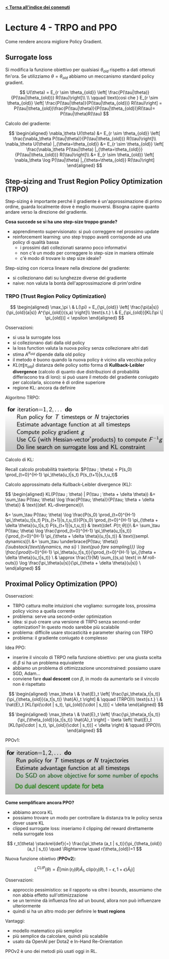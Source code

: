 **[< Torna all'indice dei conenuti](../index.md)**

# Lecture 4 - TRPO and PPO

Come rendere ancora migliore Policy Gradient.

## Surrogate loss

Si modifica la funzione obiettivo per qualsiasi $\theta_{old}$ rispetto a dati ottenuti fin'ora. Se utilizziamo $\theta=\theta_{old}$ abbiamo un meccanismo standard policy gradient.

$$
U(\theta) = E_{r \sim \theta_{old}} \left[ \frac{P(\tau|\theta)}{P(\tau|\theta_{old})} R(\tau)\right]\\
\\
 \qquad \text{così che } E_{r \sim \theta_{old}} \left[ \frac{P(\tau|\theta)}{P(\tau|\theta_{old})} R(\tau)\right] = P(\tau|\theta_{old})\frac{P(\tau|\theta)}{P(\tau|\theta_{old})}R(\tau)= P(\tau|\theta)R(\tau)
$$

Calcolo del gradiente:

$$
\begin{aligned}
\nabla_\theta U(\theta) &= E_{r \sim \theta_{old}} \left[ \frac{\nabla_\theta P(\tau|\theta)}{P(\tau|\theta_{old})} R(\tau)\right]\\
\nabla_\theta U(\theta) |_{\theta=\theta_{old}} &= E_{r \sim \theta_{old}} \left[ \frac{\nabla_\theta P(\tau|\theta) |_{\theta=\theta_{old}}}{P(\tau|\theta_{old})} R(\tau)\right]\\
&= E_{r \sim \theta_{old}} \left[ \nabla_\theta \log P(\tau|\theta) |_{\theta=\theta_{old}} R(\tau)\right]
\end{aligned}
$$

## Step-sizing and Trust Region Policy Optimization (TRPO)

Step-sizing è importante perché il gradiente è un'approssimazione di primo ordine, guarda localmente dove è meglio muoversi. Bisogna capire quanto andare verso la direzione del gradiente.

**Cosa succede se si ha uno step-size troppo grande?**

- apprendimento supervisionato: si può correggere nel prossimo update
- reinforcement learning: uno step troppo avanti corrisponde ad una policy di qualità bassa
  - i prossimi dati collezionati saranno poco informativi
  - non c'è un modo per correggere lo step-size in maniera ottimale
  - c'è modo di trovare lo step size ideale?

Step-sizing con ricerca lineare nella direzione del gradiente:

- si collezionano dati su lunghezze diverse del gradiente
- naive: non valuta la bontà dell'approssimazione di prim'ordine

### TRPO (Trust Region Policy Optimization)

$$
\begin{aligned}
\max_\pi \ & L(\pi) = E_{\pi_{old}} \left[ \frac{\pi(a|s)}{\pi_{old}(a|s)} A^{\pi_{old}}(s,a) \right]\\
\text{s.t.} \ & E_{\pi_{old}}[KL(\pi \| \pi_{old})] < \epsilon
\end{aligned}
$$

Osservazioni:

- si usa la surrogate loss
- si collezionano dati dalla old policy
- la loss function valuta la nuova policy senza collezionare altri dati
- stima $A^{\pi_{old}}$ dipende dalla old policy
- il metodo è buono quando la nuova policy è vicino alla vecchia policy
- $KL(\pi \| \pi_{old})$ distanza delle policy sotto forma di **Kullback-Leibler divergence** (calcolo di quanto due distribuzioni di probabilità differiscono tra di loro): si può usare il metodo del gradiente coniugato per calcolarla, siccome è di ordine superiore
- regione KL: ancora da definire

Algoritmo TRPO:

![TRPO](img/trpo.png "TRPO")

Calcolo di KL:

Recall calcolo probabilità traiettoria: $P(\tau ; \theta) = P(s_0) \prod_{t=0}^{H-1} \pi_\theta(u_t|s_t) P(s_{t+1}|s_t,u_t)$

Calcolo approssimato della Kullback-Leibler divergence (KL):

$$
\begin{aligned}
KL(P(\tau ; \theta) \| P(\tau ; \theta + \delta \theta)) &= \sum_\tau P(\tau; \theta) \log \frac{P(\tau; \theta)}{P(\tau; \theta + \delta \theta)} & \text{(def. KL-divergence)}\\

&= \sum_\tau P(\tau; \theta) \log \frac{P(s_0) \prod_{t=0}^{H-1} \pi_\theta(u_t|s_t) P(s_{t+1}|s_t,u_t)}{P(s_0) \prod_{t=0}^{H-1} \pi_{\theta + \delta \theta}(u_t|s_t) P(s_{t+1}|s_t,u_t)} & \text{(def. $P(\tau ; \theta)$)}\\
&= \sum_\tau P(\tau; \theta) \log \frac{\prod_{t=0}^{H-1} \pi_\theta(u_t|s_t)}{\prod_{t=0}^{H-1} \pi_{\theta + \delta \theta}(u_t|s_t)} & \text{(sempl. dynamics)}\\
&= \sum_\tau \underbrace{P(\tau; \theta)}_{\substack{\text{dynamics, ma si} \\ \text{può fare sampling}}} \log \frac{\prod_{t=0}^{H-1} \pi_\theta(u_t|s_t)}{\prod_{t=0}^{H-1} \pi_{\theta + \delta \theta}(u_t|s_t)} \\
& \approx \frac{1}{M} \sum_{(s,u) \text{ in $M$ roll-outs}} \log \frac{\pi_\theta(u|s)}{\pi_{\theta + \delta \theta}(u|s)} \\
\end{aligned}
$$

## Proximal Policy Optimization (PPO)

Osservazioni:

- TRPO cattura molte intuizioni che vogliamo: surrogate loss, prossima policy vicino a quella corrente
- problema: serve una second-order optimization
- idea: si può creare una versione di TRPO senza second-order optimization? In questo modo sarebbe più scalabile
- problema: difficile usare stocasticità e parameter sharing con TRPO
- problema: il gradiente coniugato è complesso

Idea PPO:

- inserire il vincolo di TRPO nella funzione obiettivo: per una giusta scelta di $\beta$ si ha un problema equivalente
- abbiamo un problema di ottimizzazione unconstrained: possiamo usare SGD, Adam...
- conviene fare **dual descent** con $\beta$, in modo da aumentarlo se il vincolo non è rispettato

$$
\begin{aligned}
\max_\theta \ & \hat{E}_t \left[ \frac{\pi_\theta(a_t|s_t)}{\pi_{\theta_{old}}(a_t|s_t)} \hat{A}_t \right] & \qquad (TRPO)\\
\text{s.t.} \ & \hat{E}_t [KL(\pi(\cdot | s_t), \pi_{old}(\cdot | s_t))] < \delta
\end{aligned}
$$

$$
\begin{aligned}
\max_\theta \ & \hat{E}_t \left[ \frac{\pi_\theta(a_t|s_t)}{\pi_{\theta_{old}}(a_t|s_t)} \hat{A}_t \right] - \beta \left( \hat{E}_t [KL(\pi(\cdot | s_t), \pi_{old}(\cdot | s_t))] < \delta \right) & \qquad (PPO)\\
\end{aligned}
$$

PPOv1:

![PPOv1](img/ppov1.png "PPOv1")

**Come semplificare ancora PPO?**

- abbiamo ancora KL
- possiamo trovare un modo per controllare la distanza tra le policy senza dover usare KL
- clipped surrogate loss: inseriamo il clipping del reward direttamente nella surrogate loss

$$
r_t(\theta) \stackrel{def}{=} \frac{\pi_\theta (a_t | s_t)}{\pi_{\theta_{old}} (a_t | s_t)} \quad \Rightarrow \quad r(\theta_{old})=1
$$

Nuova funzione obietivo (**PPOv2**):

$$
L^{CLIP}(\theta) = \hat{E} \left[ \min (r_t(\theta) \hat{A}_t, \text{clip}(r_t(\theta),1-\epsilon, 1+\epsilon) \hat{A}_t) \right]
$$

Osservazioni:

- approccio pessimistico: se il rapporto va oltre i bounds, assumiamo che non abbia effetto sull'ottimizzazione
- se un termine dà influenza fino ad un bound, allora non può influenzare ulteriormente
- quindi si ha un altro modo per definire le **trust regions**

Vantaggi:

- modello matematico più semplice
- più semplice da calcolare, quindi più scalabile
- usato da OpenAI per Dota2 e In-Hand Re-Orientation

PPOv2 è uno dei metodi più usati oggi in RL.
